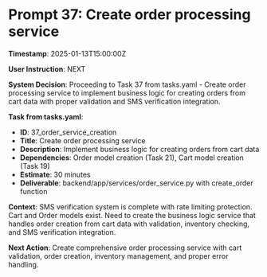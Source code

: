 # Prompt 37: Create order processing service

**Timestamp**: 2025-01-13T15:00:00Z

**User Instruction**: NEXT

**System Decision**: Proceeding to Task 37 from tasks.yaml - Create order processing service to implement business logic for creating orders from cart data with proper validation and SMS verification integration.

**Task from tasks.yaml**:
- **ID**: 37_order_service_creation  
- **Title**: Create order processing service
- **Description**: Implement business logic for creating orders from cart data
- **Dependencies**: Order model creation (Task 21), Cart model creation (Task 19)
- **Estimate**: 30 minutes
- **Deliverable**: backend/app/services/order_service.py with create_order function

**Context**: SMS verification system is complete with rate limiting protection. Cart and Order models exist. Need to create the business logic service that handles order creation from cart data with validation, inventory checking, and SMS verification integration.

**Next Action**: Create comprehensive order processing service with cart validation, order creation, inventory management, and proper error handling.